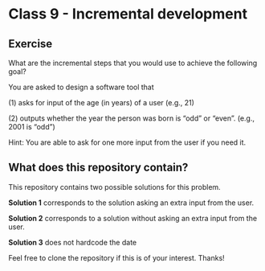 # Class 9 - Incremental development

## Exercise
What are the incremental steps that you would use to achieve the following goal?

You are asked to design a software tool that 

(1) asks for input of the age (in years) of a user (e.g., 21)

(2) outputs whether the year the person was born is “odd” or “even”.  (e.g., 2001 is “odd”)

Hint: You are able to ask for one more input from the user if you need it.


## What does this repository contain?

This repository contains two possible solutions for this problem. 

**Solution 1** corresponds to the solution asking an extra input from the user.

**Solution 2** corresponds to a solution without asking an extra input from the user. 

**Solution 3** does not hardcode the date

Feel free to clone the repository if this is of your interest. Thanks!
